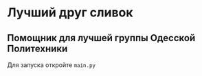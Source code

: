 # Лучший друг сливок

## Помощник для лучшей группы Одесской Политехники


Для запуска откройте `main.py`